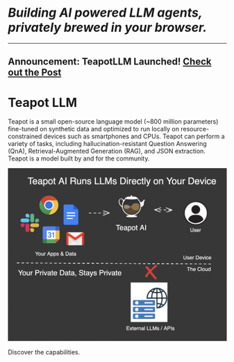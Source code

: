 # *Building AI powered LLM agents, privately brewed in your browser.*


---
Announcement: TeapotLLM Launched!
[Check out the Post](https://huggingface.co/teapotai/teapotllm#evaluation)
---


# Teapot LLM
Teapot is a small open-source language model (~800 million parameters) fine-tuned on synthetic data and optimized to run locally on resource-constrained devices such as smartphones and CPUs. Teapot can perform a variety of tasks, including hallucination-resistant Question Answering (QnA), Retrieval-Augmented Generation (RAG), and JSON extraction. Teapot is a model built by and for the community.

![./assets/teapot_diagram.png](./assets/teapot_diagram.png)




Discover the capabilities.

